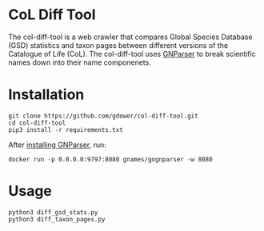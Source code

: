 # CoL Diff Tool

The col-diff-tool is a web crawler that compares Global Species Database (GSD) statistics and taxon pages between different versions of the Catalogue of Life (CoL). The col-diff-tool uses [GNParser](https://github.com/GlobalNamesArchitecture/gnparser) to break scientific names down into their name componenets.

# Installation

```
git clone https://github.com/gdower/col-diff-tool.git
cd col-diff-tool
pip3 install -r requirements.txt
```

After [installing GNParser](https://github.com/GlobalNamesArchitecture/gnparser#command-line-tool-and-socket-server), run:

```
docker run -p 0.0.0.0:9797:8080 gnames/gognparser -w 8080
```

# Usage

```
python3 diff_gsd_stats.py
python3 diff_taxon_pages.py
```
